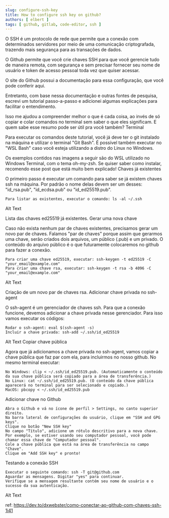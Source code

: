 ```yaml
---
slug: configure-ssh-key
title: How to configure ssh key on github?
authors: [ elbert ]
tags: [ github, gitlab, code-editor, ssh ]
---
```



O SSH é um protocolo de rede que permite que a conexão com determinados servidores por meio de uma comunicação
criptografada, trazendo mais segurança para as transações de dados.

O Github permite que você crie chaves SSH para que você gerencie tudo de maneira remota, com segurança e sem precisar
fornecer seu nome de usuário e token de acesso pessoal toda vez que quiser acessar.

O site do Github possui a documentação para essa configuração, que você pode conferir aqui.

Entretanto, com base nessa documentação e outras fontes de pesquisa, escrevi um tutorial passo-a-passo e adicionei
algumas explicações para facilitar o entendimento.

Isso me ajudou a compreender melhor o que é cada coisa, ao invés de só copiar e colar comandos no terminal sem saber o
que eles significam. E quem sabe esse resumo pode ser útil pra você também?
Terminal

Para executar os comandos deste tutorial, você já deve ter o git instalado na máquina e utilizar o terminal "Git Bash".
É possível também executar no "WSL Bash" caso você esteja utilizando a distro do Linux no Windows.

Os exemplos contidos nas imagens a seguir são do WSL utilizado no Windows Terminal, com o tema oh-my-zsh. Se quiser
saber como instalar, recomendo esse post que está muito bem explicado!
Chaves já existentes

O primeiro passo é executar um comando para saber se já existem chaves ssh na máquina. Por padrão o nome delas devem ser
um desses: "id_rsa.pub", "id_ecdsa.pub" ou "id_ed25519.pub".

    Para listar as existentes, executar o comando: ls -al ~/.ssh

Alt Text

Lista das chaves ed25519 já existentes.
Gerar uma nova chave

Caso não exista nenhum par de chaves existentes, precisamos gerar um novo par de chaves. Falamos "par de chaves" porque
assim que gerarmos uma chave, serão criados dois arquivos, um público (.pub) e um privado. O conteúdo do arquivo público
é o que futuramente colocaremos no github para fazer a conexão.

    Para criar uma chave ed25519, executar: ssh-keygen -t ed25519 -C "your_email@example.com"
    Para criar uma chave rsa, executar: ssh-keygen -t rsa -b 4096 -C "your_email@example.com"

Alt Text

Criação de um novo par de chaves rsa.
Adicionar chave privada no ssh-agent

O ssh-agent é um gerenciador de chaves ssh. Para que a conexão funcione, devemos adicionar a chave privada nesse
gerenciador. Para isso vamos executar os códigos:

    Rodar o ssh-agent: eval $(ssh-agent -s)
    Incluir a chave privada: ssh-add ~/.ssh/id_ed25519

Alt Text
Copiar chave pública

Agora que já adicionamos a chave privada no ssh-agent, vamos copiar a chave pública que faz par com ela, para incluirmos
no nosso github. No mesmo terminal executar:

    No Windows: clip < ~/.ssh/id_ed25519.pub. (Automaticamente o conteúdo da sua chave pública será copiado para a área de transferência.)
    No Linux: cat ~/.ssh/id_ed25519.pub. (O conteúdo da chave pública aparecerá no terminal para ser selecionado e copiado.)
    MacOS: pbcopy < ~/.ssh/id_ed25519.pub

Adicionar chave no Github

    Abra o Github e vá no ícone de perfil > Settings, no canto superior direito.
    Na barra lateral de configurações do usuário, clique em "SSH and GPG keys".
    Clique no botão "New SSH key"
    No campo "Título", adicione um rótulo descritivo para a nova chave. Por exemplo, se estiver usando seu computador pessoal, você pode chamar essa chave de "Computador pessoal".
    Cole a chave pública que está na área de transferência no campo "Chave".
    Clique em "Add SSH key" e pronto!

Testando a conexão SSH

    Executar o seguinte comando: ssh -T git@github.com
    Aguardar as mensagens. Digitar "yes" para continuar.
    Verifique se a mensagem resultante contém seu nome de usuário e o sucesso da sua autenticação.

Alt Text

ref: https://dev.to/dxwebster/como-conectar-ao-github-com-chaves-ssh-1i41